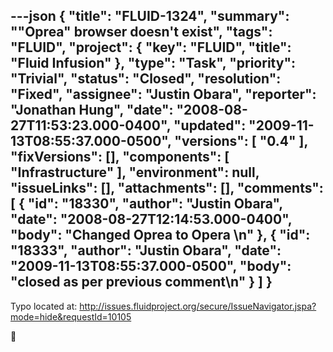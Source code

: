 ---json
{
  "title": "FLUID-1324",
  "summary": "\"Oprea\" browser doesn't exist",
  "tags": "FLUID",
  "project": {
    "key": "FLUID",
    "title": "Fluid Infusion"
  },
  "type": "Task",
  "priority": "Trivial",
  "status": "Closed",
  "resolution": "Fixed",
  "assignee": "Justin Obara",
  "reporter": "Jonathan Hung",
  "date": "2008-08-27T11:53:23.000-0400",
  "updated": "2009-11-13T08:55:37.000-0500",
  "versions": [
    "0.4"
  ],
  "fixVersions": [],
  "components": [
    "Infrastructure"
  ],
  "environment": null,
  "issueLinks": [],
  "attachments": [],
  "comments": [
    {
      "id": "18330",
      "author": "Justin Obara",
      "date": "2008-08-27T12:14:53.000-0400",
      "body": "Changed Oprea to Opera&#x20;\n"
    },
    {
      "id": "18333",
      "author": "Justin Obara",
      "date": "2009-11-13T08:55:37.000-0500",
      "body": "closed as per previous comment\n"
    }
  ]
}
---
Typo located at: <http://issues.fluidproject.org/secure/IssueNavigator.jspa?mode=hide&requestId=10105>

🙂

        